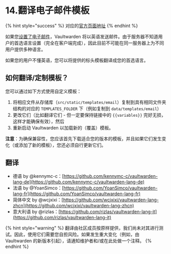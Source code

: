 # 14.翻译电子邮件模板

{% hint style="success" %}
对应的[官方页面地址](https://github.com/dani-garcia/vaultwarden/wiki/Translating-the-email-templates)
{% endhint %}

如果您[设置了电子邮件](smtp-configuration.md)，Vaultwarden 将以英语发送邮件。由于服务器不知道用户的首选语言设置（完全在客户端完成），因此目前不可能在同一服务器上为不同用户提供多种语言。

如果您的用户不懂英语，您可以将提供的标头模板翻译成您的首选语言。

## 如何翻译/定制模板？ <a href="#how-to-translate-customize-the-templates" id="how-to-translate-customize-the-templates"></a>

您可以通过如下方式使用自定义模板：

1. 将相应文件从存储库（`src/static/templates/email`）复制到具有相同文件夹结构的对应的 `TEMPLATES_FOLDER` 下（例如复制到 `data/templates/email`）
2. 更改它们（比如翻译它们 - 但一定要保持链接中的 `{{variables}}` 完好无损，这样才能确保有效），然后
3. 重新启动 Vaultwarden 以加载新的（覆盖）模板。

**注意**：为确保兼容性，您应该首先下载适合您的版本的模板，并且如果它们发生变化（或添加了新的模板），您还必须自行更新它们。

## 翻译 <a href="#translations" id="translations"></a>

* 德语 by @kennymc-c：[https://github.com/kennymc-c/vaultwarden-lang-de](https://github.com/kennymc-c/vaultwarden-lang-de)
* 法语 by @YoanSimco：[https://github.com/YoanSimco/vaultwarden-lang-fr](https://github.com/YoanSimco/vaultwarden-lang-fr)
* 简体中文 by @wcjxixi：[https://github.com/wcjxixi/vaultwarden-lang-zhcn](https://github.com/wcjxixi/vaultwarden-lang-zhcn)
* 意大利语 by @rizlas：[https://github.com/rizlas/vaultwarden-lang-it](https://github.com/rizlas/vaultwarden-lang-it)

{% hint style="warning" %}
翻译由社区成员按原样提供，我们尚未对其进行测试。因此，使用它们需要您自担风险。如果发生重大变化（例如，由 Vaultwarden 的新版本引起），请通知维护者和/或在此处做一个注释。
{% endhint %}
